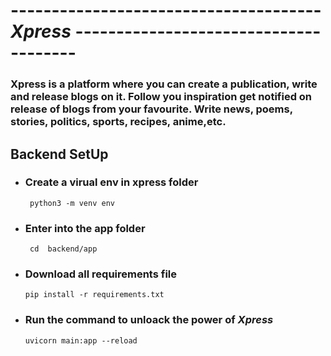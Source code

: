 # -------------------------------------- *Xpress* --------------------------------------

### Xpress is a platform where you can create a publication, write and release blogs on it. Follow you inspiration get notified on release of blogs from your favourite. Write news, poems, stories, politics, sports, recipes, anime,etc.


## Backend SetUp
- ###  Create a virual env in xpress folder
    ` python3 -m venv env`
- ### Enter into the app folder
    ` cd  backend/app`
- ### Download all requirements file
     `pip install -r requirements.txt`
- ### Run the command to unloack the power of *Xpress*
    `uvicorn main:app --reload`
